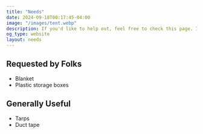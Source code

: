```yaml
---
title: "Needs"
date: 2024-09-18T00:17:45-04:00
image: "/images/tent.webp"
description: If you'd like to help out, feel free to check this page. I keep this up-to-date with our needs.
og_type: website
layout: needs
---
```


## Requested by Folks

- Blanket
- Plastic storage boxes

## Generally Useful
- Tarps
- Duct tape
